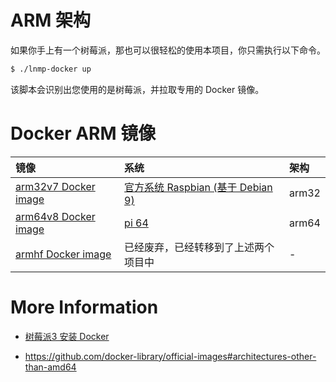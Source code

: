 # ARM 架构

如果你手上有一个树莓派，那也可以很轻松的使用本项目，你只需执行以下命令。

```bash
$ ./lnmp-docker up
```

该脚本会识别出您使用的是树莓派，并拉取专用的 Docker 镜像。

# Docker ARM 镜像

|镜像|系统|架构|
|:--|:--|:--|
|[arm32v7 Docker image](https://hub.docker.com/u/arm32v7/)|[官方系统 Raspbian (基于 Debian 9)](https://www.raspberrypi.org/downloads/raspbian/)|arm32|
|[arm64v8 Docker image](https://hub.docker.com/u/arm64v8/)|[pi 64](https://github.com/bamarni/pi64)|arm64|
|[armhf Docker image](https://hub.docker.com/u/armhf/)    |已经废弃，已经转移到了上述两个项目中|-|

# More Information

* [树莓派3 安装 Docker](https://www.khs1994.com/raspberry-pi3/docker.html)

* https://github.com/docker-library/official-images#architectures-other-than-amd64
